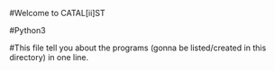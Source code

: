 #Welcome to CATAL[ii]ST

#Python3 

#This file tell you about the programs (gonna be listed/created in this directory) in one line.